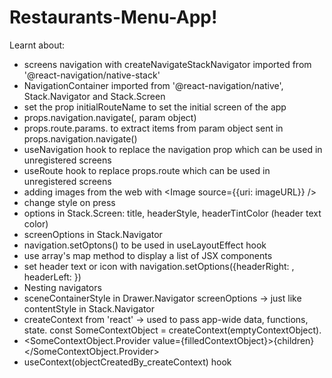 # Restaurants-Menu-App!
Learnt about:
- screens navigation with createNavigateStackNavigator imported from '@react-navigation/native-stack'
- NavigationContainer imported from '@react-navigation/native', Stack.Navigator and Stack.Screen
- set the prop initialRouteName to set the initial screen of the app
- props.navigation.navigate(<screen name>, param object)
- props.route.params.<key name> to extract items from param object sent in props.navigation.navigate()
- useNavigation hook to replace the navigation prop which can be used in unregistered screens
- useRoute hook to replace props.route which can be used in unregistered screens
- adding images from the web with <Image source={{uri: imageURL}} />
- change style on press
- options in Stack.Screen: title, headerStyle, headerTintColor (header text color)
- screenOptions in Stack.Navigator
- navigation.setOptons() to be used in useLayoutEffect hook
- use array's map method to display a list of JSX components
- set header text or icon with navigation.setOptions({headerRight: <JSX component>, headerLeft: <JSX component>})
- Nesting navigators
- sceneContainerStyle in Drawer.Navigator screenOptions -> just like contentStyle in Stack.Navigator
- createContext from 'react' -> used to pass app-wide data, functions, state. const SomeContextObject = createContext(emptyContextObject).
- <SomeContextObject.Provider value={filledContextObject}>{children}</SomeContextObject.Provider>
- useContext(objectCreatedBy_createContext) hook
